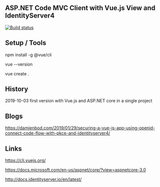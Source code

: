 ## ASP.NET Code MVC Client with Vue.js View and IdentityServer4 

[![Build status](https://ci.appveyor.com/api/projects/status/wkt4bkxgocxhetqn?svg=true)](https://ci.appveyor.com/project/damienbod/aspnetcoremvcangular)


## Setup / Tools

npm install -g @vue/cli

vue --version

vue create .


## History

2019-10-03 first version with Vue.js and ASP.NET core in a single project

## Blogs

https://damienbod.com/2019/01/29/securing-a-vue-js-app-using-openid-connect-code-flow-with-pkce-and-identityserver4/


## Links 

https://cli.vuejs.org/

https://docs.microsoft.com/en-us/aspnet/core/?view=aspnetcore-3.0

http://docs.identityserver.io/en/latest/

